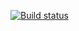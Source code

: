 [![Build status](https://ci.appveyor.com/api/projects/status/ppalmcph3omeq879?svg=true)](https://ci.appveyor.com/project/Saveleva88/aqa1-2-2)